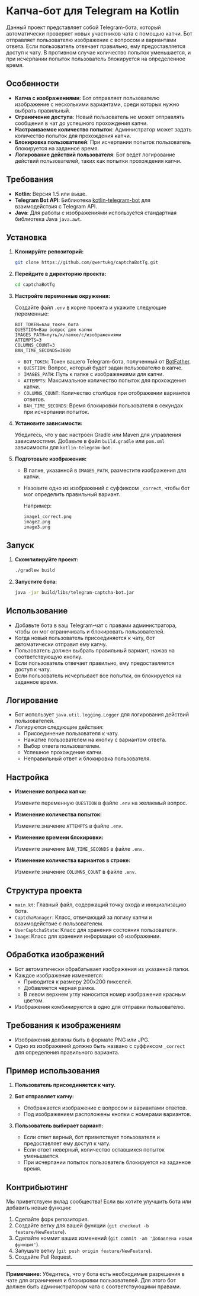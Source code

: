 # Капча-бот для Telegram на Kotlin

Данный проект представляет собой Telegram-бота, который автоматически проверяет новых участников чата с помощью капчи. Бот отправляет пользователю изображение с вопросом и вариантами ответа. Если пользователь отвечает правильно, ему предоставляется доступ к чату. В противном случае количество попыток уменьшается, и при исчерпании попыток пользователь блокируется на определенное время.

## Особенности

- **Капча с изображениями**: Бот отправляет пользователю изображение с несколькими вариантами, среди которых нужно выбрать правильный.
- **Ограничение доступа**: Новый пользователь не может отправлять сообщения в чат до успешного прохождения капчи.
- **Настраиваемое количество попыток**: Администратор может задать количество попыток для прохождения капчи.
- **Блокировка пользователей**: При исчерпании попыток пользователь блокируется на заданное время.
- **Логирование действий пользователя**: Бот ведет логирование действий пользователей, таких как попытки прохождения капчи.

## Требования

- **Kotlin**: Версия 1.5 или выше.
- **Telegram Bot API**: Библиотека [kotlin-telegram-bot](https://github.com/kotlin-telegram-bot/kotlin-telegram-bot) для взаимодействия с Telegram API.
- **Java**: Для работы с изображениями используется стандартная библиотека Java `java.awt`.

## Установка

1. **Клонируйте репозиторий:**

   ```bash
   git clone https://github.com/qwertukg/captchaBotTg.git
   ```

2. **Перейдите в директорию проекта:**

   ```bash
   cd captchaBotTg
   ```

3. **Настройте переменные окружения:**

   Создайте файл `.env` в корне проекта и укажите следующие переменные:

   ```env
   BOT_TOKEN=ваш_токен_бота
   QUESTION=Ваш вопрос для капчи
   IMAGES_PATH=путь/к/папке/с/изображениями
   ATTEMPTS=3
   COLUMNS_COUNT=3
   BAN_TIME_SECONDS=3600
   ```

    - `BOT_TOKEN`: Токен вашего Telegram-бота, полученный от [BotFather](https://t.me/BotFather).
    - `QUESTION`: Вопрос, который будет задан пользователю в капче.
    - `IMAGES_PATH`: Путь к папке с изображениями для капчи.
    - `ATTEMPTS`: Максимальное количество попыток для прохождения капчи.
    - `COLUMNS_COUNT`: Количество столбцов при отображении вариантов ответов.
    - `BAN_TIME_SECONDS`: Время блокировки пользователя в секундах при исчерпании попыток.

4. **Установите зависимости:**

   Убедитесь, что у вас настроен Gradle или Maven для управления зависимостями. Добавьте в файл `build.gradle` или `pom.xml` зависимости для `kotlin-telegram-bot`.

5. **Подготовьте изображения:**

    - В папке, указанной в `IMAGES_PATH`, разместите изображения для капчи.
    - Назовите одно из изображений с суффиксом `_correct`, чтобы бот мог определить правильный вариант.

      Например:

      ```
      image1_correct.png
      image2.png
      image3.png
      ```

## Запуск

1. **Скомпилируйте проект:**

   ```bash
   ./gradlew build
   ```

2. **Запустите бота:**

   ```bash
   java -jar build/libs/telegram-captcha-bot.jar
   ```

## Использование

- Добавьте бота в ваш Telegram-чат с правами администратора, чтобы он мог ограничивать и блокировать пользователей.
- Когда новый пользователь присоединяется к чату, бот автоматически отправит ему капчу.
- Пользователь должен выбрать правильный вариант, нажав на соответствующую кнопку.
- Если пользователь отвечает правильно, ему предоставляется доступ к чату.
- Если пользователь исчерпывает все попытки, он блокируется на заданное время.

## Логирование

- Бот использует `java.util.logging.Logger` для логирования действий пользователей.
- Логируются следующие действия:
    - Присоединение пользователя к чату.
    - Нажатие пользователем на кнопку с вариантом ответа.
    - Выбор ответа пользователем.
    - Успешное прохождение капчи.
    - Неправильный ответ и блокировка пользователя.

## Настройка

- **Изменение вопроса капчи:**

  Измените переменную `QUESTION` в файле `.env` на желаемый вопрос.

- **Изменение количества попыток:**

  Измените значение `ATTEMPTS` в файле `.env`.

- **Изменение времени блокировки:**

  Измените значение `BAN_TIME_SECONDS` в файле `.env`.

- **Изменение количества вариантов в строке:**

  Измените значение `COLUMNS_COUNT` в файле `.env`.

## Структура проекта

- `main.kt`: Главный файл, содержащий точку входа и инициализацию бота.
- `CaptchaManager`: Класс, отвечающий за логику капчи и взаимодействие с пользователем.
- `UserCaptchaState`: Класс для хранения состояния пользователя.
- `Image`: Класс для хранения информации об изображении.

## Обработка изображений

- Бот автоматически обрабатывает изображения из указанной папки.
- Каждое изображение изменяется:
    - Приводится к размеру 200x200 пикселей.
    - Добавляется черная рамка.
    - В левом верхнем углу наносится номер изображения красным цветом.
- Изображения комбинируются в одно для отправки пользователю.

## Требования к изображениям

- Изображения должны быть в формате PNG или JPG.
- Одно из изображений должно быть названо с суффиксом `_correct` для определения правильного варианта.

## Пример использования

1. **Пользователь присоединяется к чату.**
2. **Бот отправляет капчу:**

    - Отображается изображение с вопросом и вариантами ответов.
    - Под изображением расположены кнопки с номерами вариантов.

3. **Пользователь выбирает вариант:**

    - Если ответ верный, бот приветствует пользователя и предоставляет ему доступ к чату.
    - Если ответ неверный, количество оставшихся попыток уменьшается.
    - При исчерпании попыток пользователь блокируется на заданное время.

## Контрибьютинг

Мы приветствуем вклад сообщества! Если вы хотите улучшить бота или добавить новые функции:

1. Сделайте форк репозитория.
2. Создайте ветку для вашей функции (`git checkout -b feature/NewFeature`).
3. Сделайте коммит ваших изменений (`git commit -am 'Добавлена новая функция'`).
4. Запушьте ветку (`git push origin feature/NewFeature`).
5. Создайте Pull Request.

---

**Примечание:** Убедитесь, что у бота есть необходимые разрешения в чате для ограничения и блокировки пользователей. Для этого бот должен быть администратором чата с соответствующими правами.